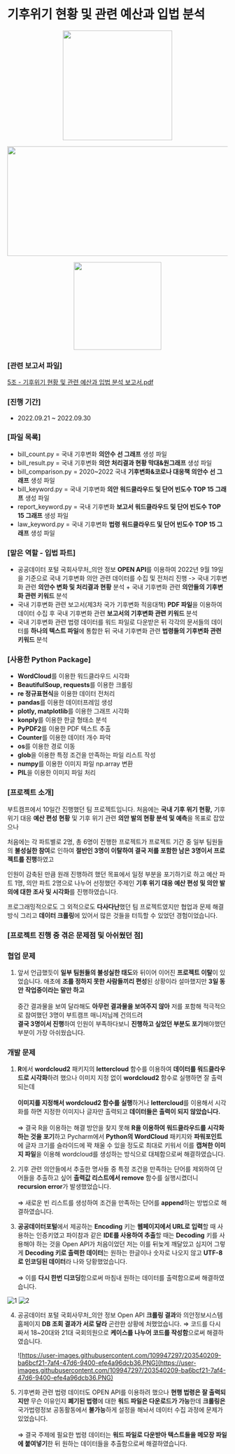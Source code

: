 # 기후위기 현황 및 관련 예산과 입법 분석
<p align="center"><img src="https://user-images.githubusercontent.com/109947297/210083149-e18b8423-9e04-48a7-a910-e4f8b5550e26.jpg" height="250"><p>
<p align="center"><img src="https://user-images.githubusercontent.com/109947297/210083165-14e76526-12ad-4105-8310-70c33c11b529.jpg" width="650" height="250"><p>
<p align="center"><img src="https://user-images.githubusercontent.com/109947297/210083230-29470a66-1d02-48a6-a287-046a51383e4b.jpg" height="200"><p>

### [관련 보고서 파일]
[5조 - 기후위기 현황 및  관련 예산과 입법 분석 보고서.pdf](https://github.com/anydevil0812/bootcamp_project/files/10325228/5.-.pdf)

### [진행 기간]
- 2022.09.21 ~ 2022.09.30

### [파일 목록]
- bill_count.py = 국내 기후변화 **의안수 선 그래프** 생성 파일
- bill_result.py = 국내 기후변화 **의안 처리결과 현황 막대&원그래프** 생성 파일
- bill_comparison.py = 2020~2022 국내 **기후변화&코로나 대응책 의안수 선 그래프** 생성 파일
- bill_keyword.py = 국내 기후변화 **의안 워드클라우드 및 단어 빈도수 TOP 15 그래프** 생성 파일
- report_keyword.py = 국내 기후변화 **보고서 워드클라우드 및 단어 빈도수 TOP 15 그래프** 생성 파일
- law_keyword.py = 국내 기후변화 **법령 워드클라우드 및 단어 빈도수 TOP 15 그래프** 생성 파일

### [맡은 역할 - 입법 파트] 
- 공공데이터 포털 국회사무처_의안 정보 **OPEN API**를 이용하여 2022년 9월 19일을 기준으로 국내 기후변화 의안 관련 데이터를 수집 및 전처리 진행 -> 국내 기후변화 관련 **의안수 변화 및 처리결과 현황** 분석 + 국내 기후변화 관련 **의안들의 기후변화 관련 키워드** 분석 
- 국내 기후변화 관련 보고서(제3차 국가 기후변화 적응대책) **PDF 파일**을 이용하여 데이터 수집 후 국내 기후변화 관련 **보고서의 기후변화 관련 키워드** 분석 
- 국내 기후변화 관련 법령 데이터를 워드 파일로 다운받은 뒤 각각의 문서들의 데이터를 **하나의 텍스트 파일**에 통합한 뒤 국내 기후변화 관련 **법령들의 기후변화 관련 키워드** 분석 

### [사용한 Python Package]
- **WordCloud**를 이용한 워드클라우드 시각화
- **BeautifulSoup, requests**를 이용한 크롤링
- **re 정규표현식**을 이용한 데이터 전처리
- **pandas**를 이용한 데이터프레임 생성
- **plotly, matplotlib**를 이용한 그래프 시각화 
- **konply**를 이용한 한글 형태소 분석
- **PyPDF2**를 이용한 PDF 텍스트 추출
- **Counter**를 이용한 데이터 개수 파악
- **os**를 이용한 경로 이동
- **glob**을 이용한 특정 조건을 만족하는 파일 리스트 작성
- **numpy**를 이용한 이미지 파일 np.array 변환
- **PIL**을 이용한 이미지 파일 처리

### [프로젝트 소개]

부트캠프에서 10일간 진행했던 팀 프로젝트입니다. 처음에는 **국내 기후 위기 현황,** 기후 위기 대응 **예산 편성 현황** 및 기후 위기 관련 **의안 발의 현황 분석 및 예측**을 목표로 잡았으나

처음에는 각 파트별로 2명, 총 6명이 진행한 프로젝트가 프로젝트 기간 중 일부 팀원들의 **불성실한 참여**로 인하여 **절반인 3명이 이탈하여 결국 저를 포함한 남은 3명이서 프로젝트를 진행**하였고

인원이 감축된 만큼 원래 진행하려 했던 목표에서 일정 부분을 포기하기로 하고 예산 파트 1명, 의안 파트 2명으로 나누어 선정했던 주제인 **기후 위기 대응 예산 편성 및 의안 발의에 대한 조사 및 시각화**를 진행하였습니다.

프로그래밍적으로도 그 외적으로도 **다사다난**했던 팀 프로젝트였지만 협업과 문제 해결 방식 그리고 **데이터 크롤링**에 있어서 많은 것들을 터득할 수 있었던 경험이었습니다.

### [프로젝트 진행 중 겪은 문제점 및 아쉬웠던 점]
### 협업 문제
1. 앞서 언급했듯이 **일부 팀원들의 불성실한 태도**와 뒤이어 이어진 **프로젝트 이탈**이 있었습니다. 애초에 **조를 정하지 못한 사람들끼리 편성**된 상황이라 설마했지만
**3일 동안** **작업중이라는 말만 하고** <br><br>중간 결과물을 보여 달라해도 **아무런 결과물을 보여주지 않아** 저를 포함해 적극적으로 참여했던 3명이 부트캠프 매니저님께 건의드려<br>
**결국 3명이서 진행**하여 인원이 부족하다보니 **진행하고 싶었던 부분도 포기**해야했던 부분이 가장 아쉬웠습니다.
### 개발 문제
1. **R**에서 **wordcloud2** 패키지의 **lettercloud** 함수를 이용하여 **데이터를 워드클라우드로 시각화**하려 했으나 이미지 지정 없이 **wordcloud2** 함수로 실행하면 잘 출력되는데<br><br>
**이미지를 지정해서 wordcloud2 함수를 실행**하거나 **lettercloud**를 이용해서 시각화를 하면 지정한 이미지나 글자만 출력되고 **데이터들은 출력이 되지 않았습니다.**
<br><br> ⇒ 결국 R을 이용하는 해결 방안을 찾지 못해 **R을 이용하여 워드클라우드를 시각화하는 것을 포기**하고 Pycharm에서 **Python의 WordCloud** 패키지와 
**파워포인트**에 글자 크기를 슬라이드에 꽉 채울 수 있을 정도로 최대로 키워서 이를 **캡쳐한 이미지 파일**을 이용해 wordcloud를 생성하는 방식으로 대체함으로써 해결하였습니다.


2. 기후 관련 의안들에서 추출한 명사들 중 특정 조건을 만족하는 단어를 제외하여 단어들을 추출하고 싶어 **출력값 리스트에서 remove** 함수를 실행시켰더니 **recursion error**가 발생했었습니다.
<br><br> ⇒ 새로운 빈 리스트를 생성하여 조건을 만족하는 단어를 **append**하는 방법으로 해결하였습니다.

3. **공공데이터포털**에서 제공하는 **Encoding** 키는 **웹페이지에서 URL로 입력**할 때 사용하는 인증키였고 파이참과 같은 **IDE를 사용하여 추출**할 때는 **Decoding** 키를 사용해야 하는 것을 Open API가 처음이었던 저는 이를 뒤늦게 깨달았고 심지어 그렇게 **Decoding 키로 출력한 데이터**는 원하는 한글이나 숫자로 나오지 않고 **UTF-8로 인코딩된 데이터**라 나와 당황했었습니다.
<br><br> ⇒  이를 **다시 한번 디코딩**함으로써 마침내 원하는 데이터를 출력함으로써 해결하였습니다.
    
![1](https://user-images.githubusercontent.com/109947297/203806349-055a574a-b346-4aa2-914a-73ee1629fca7.png)
![2](https://user-images.githubusercontent.com/109947297/203806430-4bbfc731-6a6f-4ba6-a5ef-ad04b328376e.png)

    
4. 공공데이터 포털 국회사무처_의안 정보 Open API **크롤링 결과**와 의안정보시스템 홈페이지 **DB 조회 결과가 서로 달라** 곤란한 상황에 처했었습니다. ⇒ 코드를 다시 짜서 18~20대와 21대 국회의원으로 **케이스를 나누어 코드를 작성함**으로써 해결하였습니다.
    
    ![https://user-images.githubusercontent.com/109947297/203540209-ba6bcf21-7af4-47d6-9400-efe4a96dcb36.PNG](https://user-images.githubusercontent.com/109947297/203540209-ba6bcf21-7af4-47d6-9400-efe4a96dcb36.PNG)
    
5. 기후변화 관련 법령 데이터도 OPEN API를 이용하려 했으나 **현행 법령은 잘 출력되지만** 무슨 이유인지 **폐기된 법령**에 대한 **워드 파일은 다운로드가 가능**한데 **크롤링은** 국가법령정보 공동활동에서 **불가능**하게 설정을 해놔서 데이터 수집 과정에 문제가 있었습니다.
<br><br> ⇒ 결국 주제에 필요한 법령 데이터는 **워드 파일로 다운받아 텍스트들을 메모장 파일에 붙여넣기**한 뒤 원하는 데이터들을 추출함으로써 해결하였습니다. 

